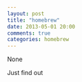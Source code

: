 ```yaml
---
layout: post
title: "homebrew"
date: 2013-05-01 20:00
comments: true
categories: homebrew
---
```


None


Just find out

